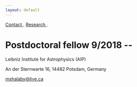 ```yaml
---
layout: default
---
```

[Contact    ](./index.html).
[Research   ](./Research.html).



# Postdoctoral fellow 9/2018 --
Leibniz Institute for Astrophysics (AIP)

An der Sternwarte 16, 14482 Potsdam, Germany

mshalaby@live.ca
